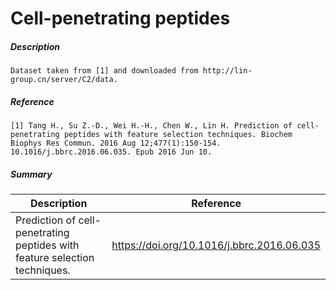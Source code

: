 # Cell-penetrating peptides

##### Description

    Dataset taken from [1] and downloaded from http://lin-group.cn/server/C2/data.

##### Reference

    [1] Tang H., Su Z.-D., Wei H.-H., Chen W., Lin H. Prediction of cell-penetrating peptides with feature selection techniques. Biochem Biophys Res Commun. 2016 Aug 12;477(1):150-154. 10.1016/j.bbrc.2016.06.035. Epub 2016 Jun 10.
    
##### Summary
 
| Description                                                               | Reference                         |
|---------------------------------------------------------------------------|-----------------------------------|
| Prediction of cell-penetrating peptides with feature selection techniques. | https://doi.org/10.1016/j.bbrc.2016.06.035 |
     